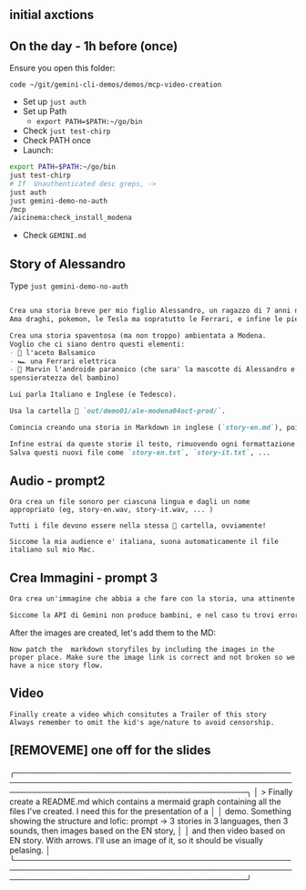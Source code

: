 ## initial axctions

## On the day - 1h before (once)

Ensure you open this folder:

`code ~/git/gemini-cli-demos/demos/mcp-video-creation`

* Set up `just auth`
* Set up Path
  * `export PATH=$PATH:~/go/bin`
* Check `just test-chirp`
* Check PATH once
* Launch:

```bash
export PATH=$PATH:~/go/bin
just test-chirp
# If  Unauthenticated desc greps, ->
just auth
just gemini-demo-no-auth
/mcp
/aicinema:check_install_modena
```

* Check `GEMINI.md`


## Story of Alessandro

Type `just gemini-demo-no-auth`

```markdown

Crea una storia breve per mio figlio Alessandro, un ragazzo di 7 anni nato a Zurigo di papa' italiano 🇮🇹 e mamma inglese 🇬🇧.
Ama draghi, pokemon, le Tesla ma sopratutto le Ferrari, e infine le pietre preziose (perlopiu' oro e rubini).

Crea una storia spaventosa (ma non troppo) ambientata a Modena.
Voglio che ci siano dentro questi elementi:
- 🖤 l'aceto Balsamico
- 🏎️ una Ferrari elettrica
- 🤖 Marvin l'androide paranoico (che sara' la mascotte di Alessandro e fara' da contrappeso tragicomico all'allegria e
spensieratezza del bambino)

Lui parla Italiano e Inglese (e Tedesco).

Usa la cartella 📁 `out/demo01/ale-modena04oct-prod/`.

Comincia creando una storia in Markdown in inglese (`story-en.md`), poi traducila anche in Italiano.

Infine estrai da queste storie il testo, rimuovendo ogni formattazione (tipo "## titolo H2" o **grassetto**).
Salva questi nuovi file come `story-en.txt`, `story-it.txt`, ...
```

## Audio - prompt2

```
Ora crea un file sonoro per ciascuna lingua e dagli un nome appropriato (eg, story-en.wav, story-it.wav, ... )

Tutti i file devono essere nella stessa 📂 cartella, ovviamente!

Siccome la mia audience e' italiana, suona automaticamente il file italiano sul mio Mac.
```

## Crea Immagini - prompt 3

```markdown
Ora crea un'immagine che abbia a che fare con la storia, una attinente ad ogni paragrafo: `image1.png`,  `image2.png`, ..

Siccome la API di Gemini non produce bambini, e nel caso tu trovi errori, assicurati che non ci siano "7 year old" o "boy" nella descrizione, e che l'output sia in formato cartone animato in stile Pixar.
```

After the images are created, let's add them to the MD:

```
Now patch the  markdown storyfiles by including the images in the proper place. Make sure the image link is correct and not broken so we have a nice story flow.
```

## Video

```
Finally create a video which consitutes a Trailer of this story
Always remember to omit the kid's age/nature to avoid censorship.
```

























## [REMOVEME] one off for the slides


╭─────────────────────────────────────────────────────────────────────────────────────────────────────────────────────────────────────────────╮
│  > Finally create a README.md which contains a mermaid graph containing all the files I've created. I need this for the presentation of a  │
│    demo. Something showing the structure and lofic: prompt -> 3 stories in 3 languages, then 3 sounds, then images based on the EN story,  │
│    and then video based on EN story. With arrows. I'll use an image of it, so it should be visually pelasing.                              │
╰─────────────────────────────────────────────────────────────────────────────────────────────────────────────────────────────────────────────╯
